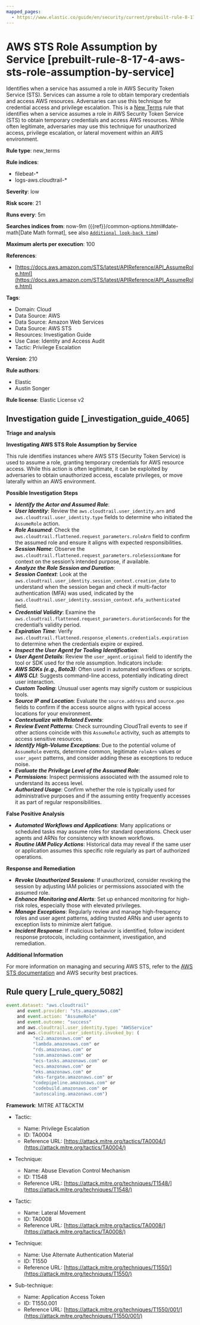 ```yaml
---
mapped_pages:
  - https://www.elastic.co/guide/en/security/current/prebuilt-rule-8-17-4-aws-sts-role-assumption-by-service.html
---
```


# AWS STS Role Assumption by Service [prebuilt-rule-8-17-4-aws-sts-role-assumption-by-service]

Identifies when a service has assumed a role in AWS Security Token Service (STS). Services can assume a role to obtain temporary credentials and access AWS resources. Adversaries can use this technique for credential access and privilege escalation. This is a [New Terms](docs-content://solutions/security/detect-and-alert/create-detection-rule.md#create-new-terms-rule) rule that identifies when a service assumes a role in AWS Security Token Service (STS) to obtain temporary credentials and access AWS resources. While often legitimate, adversaries may use this technique for unauthorized access, privilege escalation, or lateral movement within an AWS environment.

**Rule type**: new_terms

**Rule indices**:

* filebeat-*
* logs-aws.cloudtrail-*

**Severity**: low

**Risk score**: 21

**Runs every**: 5m

**Searches indices from**: now-9m ({{ref}}/common-options.html#date-math[Date Math format], see also [`Additional look-back time`](docs-content://solutions/security/detect-and-alert/create-detection-rule.md#rule-schedule))

**Maximum alerts per execution**: 100

**References**:

* [https://docs.aws.amazon.com/STS/latest/APIReference/API_AssumeRole.html](https://docs.aws.amazon.com/STS/latest/APIReference/API_AssumeRole.html)

**Tags**:

* Domain: Cloud
* Data Source: AWS
* Data Source: Amazon Web Services
* Data Source: AWS STS
* Resources: Investigation Guide
* Use Case: Identity and Access Audit
* Tactic: Privilege Escalation

**Version**: 210

**Rule authors**:

* Elastic
* Austin Songer

**Rule license**: Elastic License v2

## Investigation guide [_investigation_guide_4065]

**Triage and analysis**

**Investigating AWS STS Role Assumption by Service**

This rule identifies instances where AWS STS (Security Token Service) is used to assume a role, granting temporary credentials for AWS resource access. While this action is often legitimate, it can be exploited by adversaries to obtain unauthorized access, escalate privileges, or move laterally within an AWS environment.

**Possible Investigation Steps**

* ***Identify the Actor and Assumed Role***:
* ***User Identity***: Review the `aws.cloudtrail.user_identity.arn` and `aws.cloudtrail.user_identity.type` fields to determine who initiated the `AssumeRole` action.
* ***Role Assumed***: Check the `aws.cloudtrail.flattened.request_parameters.roleArn` field to confirm the assumed role and ensure it aligns with expected responsibilities.
* ***Session Name***: Observe the `aws.cloudtrail.flattened.request_parameters.roleSessionName` for context on the session’s intended purpose, if available.
* ***Analyze the Role Session and Duration***:
* ***Session Context***: Look at the `aws.cloudtrail.user_identity.session_context.creation_date` to understand when the session began and check if multi-factor authentication (MFA) was used, indicated by the `aws.cloudtrail.user_identity.session_context.mfa_authenticated` field.
* ***Credential Validity***: Examine the `aws.cloudtrail.flattened.request_parameters.durationSeconds` for the credential’s validity period.
* ***Expiration Time***: Verify `aws.cloudtrail.flattened.response_elements.credentials.expiration` to determine when the credentials expire or expired.
* ***Inspect the User Agent for Tooling Identification***:
* ***User Agent Details***: Review the `user_agent.original` field to identify the tool or SDK used for the role assumption. Indicators include:
* ***AWS SDKs (e.g., Boto3)***: Often used in automated workflows or scripts.
* ***AWS CLI***: Suggests command-line access, potentially indicating direct user interaction.
* ***Custom Tooling***: Unusual user agents may signify custom or suspicious tools.
* ***Source IP and Location***: Evaluate the `source.address` and `source.geo` fields to confirm if the access source aligns with typical access locations for your environment.
* ***Contextualize with Related Events***:
* ***Review Event Patterns***: Check surrounding CloudTrail events to see if other actions coincide with this `AssumeRole` activity, such as attempts to access sensitive resources.
* ***Identify High-Volume Exceptions***: Due to the potential volume of `AssumeRole` events, determine common, legitimate `roleArn` values or `user_agent` patterns, and consider adding these as exceptions to reduce noise.
* ***Evaluate the Privilege Level of the Assumed Role***:
* ***Permissions***: Inspect permissions associated with the assumed role to understand its access level.
* ***Authorized Usage***: Confirm whether the role is typically used for administrative purposes and if the assuming entity frequently accesses it as part of regular responsibilities.

**False Positive Analysis**

* ***Automated Workflows and Applications***: Many applications or scheduled tasks may assume roles for standard operations. Check user agents and ARNs for consistency with known workflows.
* ***Routine IAM Policy Actions***: Historical data may reveal if the same user or application assumes this specific role regularly as part of authorized operations.

**Response and Remediation**

* ***Revoke Unauthorized Sessions***: If unauthorized, consider revoking the session by adjusting IAM policies or permissions associated with the assumed role.
* ***Enhance Monitoring and Alerts***: Set up enhanced monitoring for high-risk roles, especially those with elevated privileges.
* ***Manage Exceptions***: Regularly review and manage high-frequency roles and user agent patterns, adding trusted ARNs and user agents to exception lists to minimize alert fatigue.
* ***Incident Response***: If malicious behavior is identified, follow incident response protocols, including containment, investigation, and remediation.

**Additional Information**

For more information on managing and securing AWS STS, refer to the [AWS STS documentation](https://docs.aws.amazon.com/STS/latest/APIReference/API_AssumeRole.html) and AWS security best practices.


## Rule query [_rule_query_5082]

```js
event.dataset: "aws.cloudtrail"
    and event.provider: "sts.amazonaws.com"
    and event.action: "AssumeRole"
    and event.outcome: "success"
    and aws.cloudtrail.user_identity.type: "AWSService"
    and aws.cloudtrail.user_identity.invoked_by: (
          "ec2.amazonaws.com" or
          "lambda.amazonaws.com" or
          "rds.amazonaws.com" or
          "ssm.amazonaws.com" or
          "ecs-tasks.amazonaws.com" or
          "ecs.amazonaws.com" or
          "eks.amazonaws.com" or
          "eks-fargate.amazonaws.com" or
          "codepipeline.amazonaws.com" or
          "codebuild.amazonaws.com" or
          "autoscaling.amazonaws.com")
```

**Framework**: MITRE ATT&CKTM

* Tactic:

    * Name: Privilege Escalation
    * ID: TA0004
    * Reference URL: [https://attack.mitre.org/tactics/TA0004/](https://attack.mitre.org/tactics/TA0004/)

* Technique:

    * Name: Abuse Elevation Control Mechanism
    * ID: T1548
    * Reference URL: [https://attack.mitre.org/techniques/T1548/](https://attack.mitre.org/techniques/T1548/)

* Tactic:

    * Name: Lateral Movement
    * ID: TA0008
    * Reference URL: [https://attack.mitre.org/tactics/TA0008/](https://attack.mitre.org/tactics/TA0008/)

* Technique:

    * Name: Use Alternate Authentication Material
    * ID: T1550
    * Reference URL: [https://attack.mitre.org/techniques/T1550/](https://attack.mitre.org/techniques/T1550/)

* Sub-technique:

    * Name: Application Access Token
    * ID: T1550.001
    * Reference URL: [https://attack.mitre.org/techniques/T1550/001/](https://attack.mitre.org/techniques/T1550/001/)



